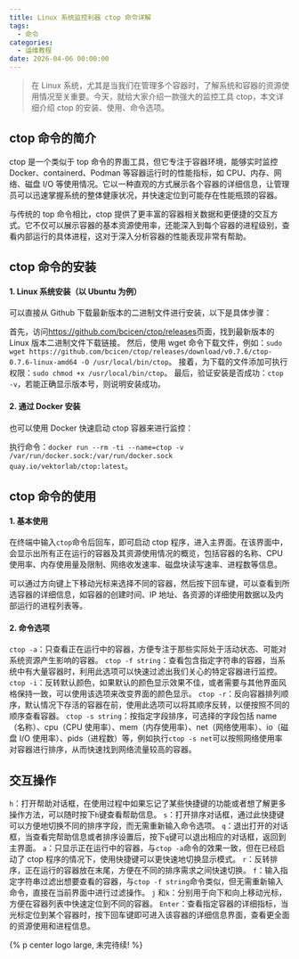 ```yaml
---
title: Linux 系统监控利器 ctop 命令详解
tags:
  - 命令
categories:
  - 运维教程
date: 2026-04-06 00:00:00
---
```


> 在 Linux 系统，尤其是当我们在管理多个容器时，了解系统和容器的资源使用情况至关重要。今天，就给大家介绍一款强大的监控工具 ctop，本文详细介绍 ctop 的安装、使用、命令选项。

<!-- more -->

## ctop 命令的简介

ctop 是一个类似于 top 命令的界面工具，但它专注于容器环境，能够实时监控 Docker、containerd、Podman 等容器运行时的性能指标，如 CPU、内存、网络、磁盘 I/O 等使用情况。它以一种直观的方式展示各个容器的详细信息，让管理员可以迅速掌握系统的整体健康状况，并快速定位到可能存在性能瓶颈的容器。

与传统的 top 命令相比，ctop 提供了更丰富的容器相关数据和更便捷的交互方式。它不仅可以展示容器的基本资源使用率，还能深入到每个容器的进程级别，查看内部运行的具体进程，这对于深入分析容器的性能表现非常有帮助。

## ctop 命令的安装

#### 1. Linux 系统安装（以 Ubuntu 为例）

可以直接从 Github 下载最新版本的二进制文件进行安装，以下是具体步骤：

首先，访问<https://github.com/bcicen/ctop/releases>页面，找到最新版本的 Linux 版本二进制文件下载链接。
然后，使用 wget 命令下载文件，例如：`sudo wget https://github.com/bcicen/ctop/releases/download/v0.7.6/ctop-0.7.6-linux-amd64 -O /usr/local/bin/ctop`。
接着，为下载的文件添加可执行权限：`sudo chmod +x /usr/local/bin/ctop`。
最后，验证安装是否成功：`ctop -v`，若能正确显示版本号，则说明安装成功。

#### 2. 通过 Docker 安装

也可以使用 Docker 快速启动 ctop 容器来进行监控：

执行命令：`docker run --rm -ti --name=ctop -v /var/run/docker.sock:/var/run/docker.sock quay.io/vektorlab/ctop:latest`。

## ctop 命令的使用

#### 1. 基本使用

在终端中输入`ctop`命令后回车，即可启动 ctop 程序，进入主界面。在该界面中，会显示出所有正在运行的容器及其资源使用情况的概览，包括容器的名称、CPU 使用率、内存使用量及限制、网络收发速率、磁盘块读写速率、进程数等信息。

可以通过方向键上下移动光标来选择不同的容器，然后按下回车键，可以查看到所选容器的详细信息，如容器的创建时间、IP 地址、各资源的详细使用数据以及内部运行的进程列表等。

#### 2. 命令选项

`ctop -a`：只查看正在运行中的容器，方便专注于那些实际处于活动状态、可能对系统资源产生影响的容器。
`ctop -f string`：查看包含指定字符串的容器，当系统中有大量容器时，利用此选项可以快速过滤出我们关心的特定容器进行监控。
`ctop -i`：反转默认颜色，如果默认的颜色显示效果不佳，或者需要与其他界面风格保持一致，可以使用该选项来改变界面的颜色显示。
`ctop -r`：反向容器排列顺序，默认情况下存活的容器在前，使用此选项可以将其顺序反转，以便按照不同的顺序查看容器。
`ctop -s string`：按指定字段排序，可选择的字段包括 name（名称）、cpu（CPU 使用率）、mem（内存使用率）、net（网络使用率）、io（磁盘 I/O 使用率）、pids（进程数）等，例如执行`ctop -s net`可以按照网络使用率对容器进行排序，从而快速找到网络流量较高的容器。

## 交互操作

`h`：打开帮助对话框，在使用过程中如果忘记了某些快捷键的功能或者想了解更多操作方法，可以随时按下`h`键查看帮助信息。
`s`：打开排序对话框，通过此快捷键可以方便地切换不同的排序字段，而无需重新输入命令选项。
`q`：退出打开的对话框，当查看完帮助信息或者排序设置后，按下`q`键可以退出相应的对话框，返回到主界面。
`a`：只显示正在运行中的容器，与`ctop -a`命令的效果一致，但在已经启动了 ctop 程序的情况下，使用快捷键可以更快速地切换显示模式。
`r`：反转排序，正在运行的容器放在末尾，方便在不同的排序需求之间快速切换。
`f`：输入指定字符串过滤出想要查看的容器，与`ctop -f string`命令类似，但无需重新输入命令，直接在当前界面中进行过滤操作。
`j` 和`k`：分别用于向下和向上移动光标，方便在容器列表中快速定位到不同的容器。
`Enter`：查看指定容器的详细指标，当光标定位到某个容器时，按下回车键即可进入该容器的详细信息界面，查看更全面的资源使用和进程信息。

{% p center logo large, 未完待续! %}